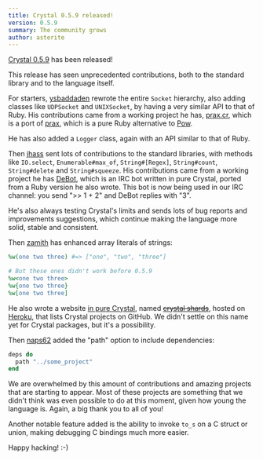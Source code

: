 ```yaml
---
title: Crystal 0.5.9 released!
version: 0.5.9
summary: The community grows
author: asterite
---
```


[Crystal 0.5.9](https://github.com/crystal-lang/crystal/releases/tag/0.5.9) has been released!

This release has seen unprecedented contributions, both to the standard library and to the language itself.

For starters, [ysbaddaden](https://github.com/ysbaddaden) rewrote the entire `Socket` hierarchy,
also adding classes like `UDPSocket` and `UNIXSocket`, by having a very similar API to that of Ruby.
His contributions came from a working project he has, [prax.cr](https://github.com/ysbaddaden/prax.cr), which is
a port of [prax](https://github.com/ysbaddaden/prax), which is a pure Ruby alternative to [Pow](http://pow.cx/).

He has also added a `Logger` class, again with an API similar to that of Ruby.

Then [jhass](https://github.com/jhass) sent lots of contributions to the standard libraries, with methods
like `IO.select`, `Enumerable#max_of`, `String#[Regex]`, `String#count`, `String#delete` and `String#squeeze`.
His contributions came from a working project he has [DeBot](https://github.com/jhass/DeBot), which is an
IRC bot written in pure Crystal, ported from a Ruby version he also wrote. This bot is now being used
in our IRC channel: you send ">> 1 + 2" and DeBot replies with "3".

He's also always testing Crystal's limits and sends lots of bug reports and improvements suggestions, which
continue making the language more solid, stable and consistent.

Then [zamith](https://github.com/zamith) has enhanced array literals of strings:

```ruby
%w(one two three) #=> ["one", "two", "three"]

# But these ones didn't work before 0.5.9
%w<one two three>
%w{one two three}
%w[one two three]
```

He also wrote a website [in pure Crystal](https://github.com/zamith/crystalshards),
named ~~[crystal shards](https://crystalshards.herokuapp.com/)~~, hosted on [Heroku](https://github.com/zamith/heroku-buildpack-crystal),
that lists Crystal projects on GitHub. We didn't settle on this name yet for Crystal packages,
but it's a possibility.

Then [naps62](https://github.com/naps62) added the "path" option to include dependencies:

```ruby
deps do
  path "../some_project"
end
```

We are overwhelmed by this amount of contributions and amazing projects that are starting to appear. Most of these
projects are something that we didn't think was even possible to do at this moment, given how young the language is.
Again, a big thank you to all of you!

Another notable feature added is the ability to invoke `to_s` on a C struct or union, making debugging
C bindings much more easier.

Happy hacking! :-)
